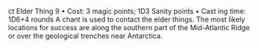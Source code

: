 ct Elder Thing 9
• Cost:  3 magic points; 1D3 Sanity points
•
 Cast
ing time: 1D6+4 rounds
A chant is used to contact the elder things. The most 
likely locations for success are along the southern part of 
the Mid-Atlantic Ridge or over the geological trenches 
near Antarctica.
